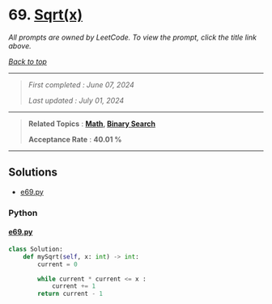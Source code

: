 # 69. [Sqrt(x)](<https://leetcode.com/problems/sqrtx>)

*All prompts are owned by LeetCode. To view the prompt, click the title link above.*

*[Back to top](<../README.md>)*

------

> *First completed : June 07, 2024*
>
> *Last updated : July 01, 2024*

------

> **Related Topics** : **[Math](<by_topic/Math.md>), [Binary Search](<by_topic/Binary Search.md>)**
>
> **Acceptance Rate** : **40.01 %**

------

## Solutions

- [e69.py](<../my-submissions/e69.py>)
### Python
#### [e69.py](<../my-submissions/e69.py>)
```Python
class Solution:
    def mySqrt(self, x: int) -> int:
        current = 0

        while current * current <= x :
            current += 1
        return current - 1
```


